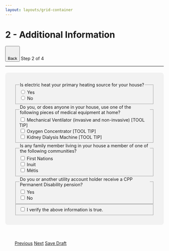 ```yaml
---
layout: layouts/grid-container
---
```

<div class="container">

# 2 - Additional Information
<div class="ontario-step-indicator">
    <div class="ontario-row">
        <div class="ontario-columns ontario-small-12">
            <div class="ontario-step-indicator--with-back-button">
                <button class="ontario-button ontario-button--tertiary">
                    <svg class="ontario-icon" alt="" aria-hidden="true" focusable="false" sol:category="primary" viewBox="0 0 24 24" preserveAspectRatio="xMidYMid meet">  <use href="#ontario-icon-chevron-left"></use> </svg>Back
                </button>
                <span class="ontario-h4">Step&nbsp;2 of&nbsp;4</span>
            </div>
            <hr />
        </div>
    </div>
</div>
</div>

<div style="background-color: #F2F2F2; border-radius: 8px; padding: 30px; margin-top: 20px; " markdown="1">

<div class="ontario-form-group">
    <fieldset class="ontario-fieldset">
        <legend class="ontario-fieldset__legend">
            Is electric heat your primary heating source for your house?
        </legend>
        <div class="ontario-radios">
            <div class="ontario-radios__item">
                <input class="ontario-radios__input" id="radio-button-option-1" name="radio-buttons" type="radio" value="option-1">
                <label class="ontario-label ontario-radios__label" for="radio-button-option-1">
                    Yes
                </label>
            </div>
            <div class="ontario-radios__item">
                <input class="ontario-radios__input" id="radio-button-option-2" name="radio-buttons" type="radio" value="option-2">
                <label class="ontario-label ontario-radios__label" for="radio-button-option-2">
                    No
                </label>
            </div>
        </div>
    </fieldset>
</div>


<div class="ontario-form-group">
    <fieldset class="ontario-fieldset">
        <legend class="ontario-fieldset__legend">
            Do you, or does anyone in your house, use one of the following pieces of medical equipment at home?
        </legend>
        <div class="ontario-checkboxes">
            <div class="ontario-checkboxes__item">
                <input class="ontario-checkboxes__input" id="checkbox-option-1" name="options" type="checkbox" value="option-1">
                <label class="ontario-checkboxes__label" for="checkbox-option-1">
                    Mechanical Ventilator (invasive and non-invasive) [TOOL TIP]
                </label>
            </div>
            <div class="ontario-checkboxes__item">
                <input class="ontario-checkboxes__input" id="checkbox-option-2" name="options" type="checkbox" value="option-2">
                <label class="ontario-checkboxes__label" for="checkbox-option-2">
                    Oxygen Concentrator [TOOL TIP]
                </label>
            </div>
            <div class="ontario-checkboxes__item">
                <input class="ontario-checkboxes__input" id="checkbox-option-3" name="options" type="checkbox" value="option-3">
                <label class="ontario-checkboxes__label" for="checkbox-option-3">
                    Kidney Dialysis Machine [TOOL TIP]
                </label>
            </div>
        </div>
    </fieldset>
</div>

<div class="ontario-form-group">
    <fieldset class="ontario-fieldset">
        <legend class="ontario-fieldset__legend">
            Is any family member living in your house a member of one of the following communities?
        </legend>
        <div class="ontario-checkboxes">
            <div class="ontario-checkboxes__item">
                <input class="ontario-checkboxes__input" id="checkbox-option-1" name="options" type="checkbox" value="option-1">
                <label class="ontario-checkboxes__label" for="checkbox-option-1">
                    First Nations
                </label>
            </div>
            <div class="ontario-checkboxes__item">
                <input class="ontario-checkboxes__input" id="checkbox-option-2" name="options" type="checkbox" value="option-2">
                <label class="ontario-checkboxes__label" for="checkbox-option-2">
                    Inuit
                </label>
            </div>
            <div class="ontario-checkboxes__item">
                <input class="ontario-checkboxes__input" id="checkbox-option-3" name="options" type="checkbox" value="option-3">
                <label class="ontario-checkboxes__label" for="checkbox-option-3">
                    Métis
                </label>
            </div>
        </div>
    </fieldset>
</div>

<div class="ontario-form-group">
    <fieldset class="ontario-fieldset">
        <legend class="ontario-fieldset__legend">
            Do you or another utility account holder receive a CPP Permanent Disability pension?
        </legend>
        <div class="ontario-checkboxes">
            <div class="ontario-checkboxes__item">
                <input class="ontario-checkboxes__input" id="checkbox-option-1" name="options" type="checkbox" value="option-1">
                <label class="ontario-checkboxes__label" for="checkbox-option-1">
                    Yes
                </label>
            </div>
            <div class="ontario-checkboxes__item">
                <input class="ontario-checkboxes__input" id="checkbox-option-2" name="options" type="checkbox" value="option-2">
                <label class="ontario-checkboxes__label" for="checkbox-option-2">
                    No
                </label>
            </div>
        </div>
    </fieldset>
</div>


<div class="ontario-form-group">
    <fieldset class="ontario-fieldset">
        <div class="ontario-checkboxes">
            <div class="ontario-checkboxes__item">
                <input class="ontario-checkboxes__input" id="checkbox-option-1" name="options" type="checkbox" value="option-1">
                <label class="ontario-checkboxes__label" for="checkbox-option-1">
                    I verify the above information is true.
                </label>
            </div>
        </div>
    </fieldset>
</div>

</div><!-- close gray box -->

<div style="padding: 30px; margin-top: 20px; " markdown="1">
<div class="button-group">
<a href="/app" class="ontario-button ontario-button--secondary">Previous</a>
<a href="/app3" class="ontario-button ontario-button--primary">Next</a>
<a href="" class="ontario-button ontario-button--tertiary">Save Draft</a>
</div>


</div> <!-- form close -->